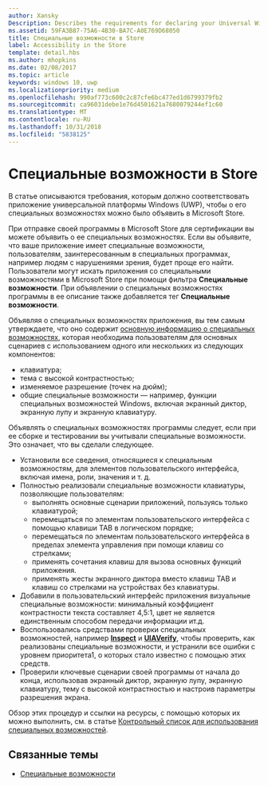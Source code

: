 ```yaml
---
author: Xansky
Description: Describes the requirements for declaring your Universal Windows Platform (UWP) app as accessible in the Microsoft Store.
ms.assetid: 59FA3B87-75A6-4B30-BA7C-A0E769D68050
title: Специальные возможности в Store
label: Accessibility in the Store
template: detail.hbs
ms.author: mhopkins
ms.date: 02/08/2017
ms.topic: article
keywords: windows 10, uwp
ms.localizationpriority: medium
ms.openlocfilehash: 990af773c600c2c87cfe6bc477ed1d6799379fb2
ms.sourcegitcommit: ca96031debe1e76d4501621a7680079244ef1c60
ms.translationtype: MT
ms.contentlocale: ru-RU
ms.lasthandoff: 10/31/2018
ms.locfileid: "5838125"
---
```

# <a name="accessibility-in-the-store"></a>Специальные возможности в Store  



В статье описываются требования, которым должно соответствовать приложение универсальной платформы Windows (UWP), чтобы о его специальных возможностях можно было объявить в Microsoft Store.

При отправке своей программы в Microsoft Store для сертификации вы можете объявить о ее специальных возможностях. Если вы объявите, что ваше приложение имеет специальные возможности, пользователям, заинтересованным в специальных программах, например людям с нарушениями зрения, будет проще его найти. Пользователи могут искать приложения со специальными возможностями в Microsoft Store при помощи фильтра **Специальные возможности**. При объявлении о специальных возможностях программы в ее описание также добавляется тег **Специальные возможности**.

Объявляя о специальных возможностях приложения, вы тем самым утверждаете, что оно содержит [основную информацию о специальных возможностях](basic-accessibility-information.md), которая необходима пользователям для основных сценариев с использованием одного или нескольких из следующих компонентов:

* клавиатура;
* тема с высокой контрастностью;
* изменяемое разрешение (точек на дюйм);
* общие специальные возможности — например, функции специальных возможностей Windows, включая экранный диктор, экранную лупу и экранную клавиатуру.

Объявлять о специальных возможностях программы следует, если при ее сборке и тестировании вы учитывали специальные возможности. Это означает, что вы сделали следующее.

* Установили все сведения, относящиеся к специальным возможностям, для элементов пользовательского интерфейса, включая имена, роли, значения и т. д.
* Полностью реализовали специальные возможности клавиатуры, позволяющие пользователям:
    * выполнять основные сценарии приложений, пользуясь только клавиатурой;
    * перемещаться по элементам пользовательского интерфейса с помощью клавиши TAB в логическом порядке;
    * перемещаться по элементам пользовательского интерфейса в пределах элемента управления при помощи клавиш со стрелками;
    * применять сочетания клавиш для вызова основных функций приложения.
    * применять жесты экранного диктора вместо клавиш TAB и клавиш со стрелками на устройствах без клавиатуры.
* Добавили в пользовательский интерфейс приложения визуальные специальные возможности: минимальный коэффициент контрастности текста составляет 4,5:1, цвет не является единственным способом передачи информации ит.д.
* Воспользовались средствами проверки специальных возможностей, например [**Inspect**](https://msdn.microsoft.com/library/windows/desktop/Dd318521) и [**UIAVerify**](https://msdn.microsoft.com/library/windows/desktop/Hh920986), чтобы проверить, как реализованы специальные возможности, и устранили все ошибки с уровнем приоритета1, о которых стало известно с помощью этих средств.
* Проверили ключевые сценарии своей программы от начала до конца, использовав экранный диктор, экранную лупу, экранную клавиатуру, тему с высокой контрастностью и настроив параметры разрешения экрана.

Обзор этих процедур и ссылки на ресурсы, с помощью которых их можно выполнить, см. в статье [Контрольный список для использования специальных возможностей](accessibility-checklist.md).

<span id="related_topics"/>

## <a name="related-topics"></a>Связанные темы    
* [Специальные возможности](accessibility.md) 
